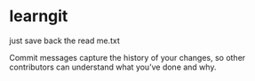# learngit
just save back the read me.txt

Commit messages capture the history of your changes, so other contributors can understand what you’ve done and why.
